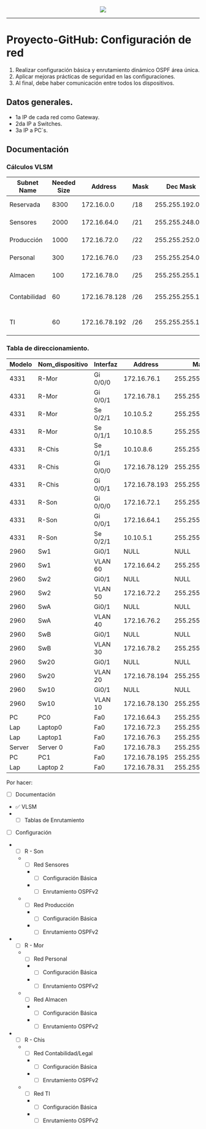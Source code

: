 <div align="center"><img src="https://www.brandbucket.com/sites/default/files/logo_uploads/334406/large_devmonks.png"></div>

***
# **Proyecto-GitHub: Configuración de red**

  1. Realizar configuración básica y enrutamiento dinámico OSPF área única.
  2. Aplicar mejoras prácticas de seguridad en las configuraciones.
  3. Al final, debe haber comunicación entre todos los dispositivos.

## Datos generales.
  
  * 1a IP de cada red como Gateway.
  * 2da IP a Switches.
  * 3a IP a PC´s.
  
## Documentación
### Cálculos VLSM

| Subnet Name | Needed Size | Address | Mask | Dec Mask | Assignable Range |
| ------ | ------ | ------ | ------ | ------ | ------ |
| Reservada | 8300 | 172.16.0.0 | /18 | 255.255.192.0 | 172.16.0.1 - 172.16.63.254 |
| Sensores | 2000 | 172.16.64.0 | /21 | 255.255.248.0 | 172.16.64.1 - 172.16.71.254 |
| Producción | 1000 | 172.16.72.0 | /22 | 255.255.252.0 | 172.16.72.1 - 172.16.75.254 |
| Personal | 300 | 172.16.76.0 | /23 | 255.255.254.0 | 172.16.76.1 - 172.16.77.254 |
| Almacen | 100 | 172.16.78.0 | /25 | 255.255.255.128 | 172.16.78.1 - 172.16.78.126 |
| Contabilidad | 60 | 172.16.78.128 | /26 | 255.255.255.192 | 172.16.78.129 - 172.16.78.190 |
| TI | 60 | 172.16.78.192 | /26 | 255.255.255.192 | 172.16.78.193 - 172.16.78.254 |


### Tabla de direccionamiento. 

| Modelo | Nom_dispositivo | Interfaz | Address | Mask |
| ------ | ------ | ------ | ------ | ------ |
| 4331 | R-Mor | Gi 0/0/0 | 172.16.76.1 | 255.255.254.0 |
| 4331 | R-Mor | Gi 0/0/1 | 172.16.78.1 | 255.255.255.128 | 
| 4331 | R-Mor | Se 0/2/1 | 10.10.5.2 | 255.255.255.252 | 
| 4331 | R-Mor | Se 0/1/1 | 10.10.8.5 | 255.255.255.252 |
| 4331 | R-Chis | Se 0/1/1 | 10.10.8.6 | 255.255.255.252 |
| 4331 | R-Chis | Gi 0/0/0 | 172.16.78.129| 255.255.255.192 |
| 4331 | R-Chis | Gi 0/0/1 | 172.16.78.193 | 255.255.255.192 |
| 4331 | R-Son | Gi 0/0/0| 172.16.72.1 | 255.255.252.0 |
| 4331 | R-Son | Gi 0/0/1 | 172.16.64.1 | 255.255.248.0 |
| 4331 | R-Son | Se 0/2/1 | 10.10.5.1 | 255.255.255.252 |
| 2960 | Sw1 | Gi0/1 | NULL | NULL |
| 2960 | Sw1 |  VLAN 60| 172.16.64.2 | 255.255.248.0 |
| 2960 | Sw2 | Gi0/1 | NULL | NULL |
| 2960 | Sw2 | VLAN 50 | 172.16.72.2 | 255.255.252.0 |
| 2960 | SwA | Gi0/1 | NULL | NULL |
| 2960 | SwA | VLAN 40 | 172.16.76.2 | 255.255.254.0 |
| 2960 | SwB | Gi0/1 | NULL | NULL |
| 2960 | SwB | VLAN 30 | 172.16.78.2 | 255.255.255.128 |
| 2960 | Sw20 | Gi0/1 | NULL | NULL |
| 2960 | Sw20 | VLAN 20 | 172.16.78.194 | 255.255.255.192 |
| 2960 | Sw10 | Gi0/1 | NULL | NULL |
| 2960 | Sw10 | VLAN 10 | 172.16.78.130 | 255.255.255.192 |
| PC | PC0 | Fa0 | 172.16.64.3 | 255.255.248.0 |
| Lap | Laptop0 | Fa0 | 172.16.72.3 | 255.255.252.0 | 
| Lap | Laptop1 | Fa0 | 172.16.76.3 | 255.255.254.0 |
| Server | Server 0 | Fa0 | 172.16.78.3 | 255.255.255.128 | 
| PC | PC1 | Fa0 | 172.16.78.195 | 255.255.255.192 |
| Lap | Laptop 2 | Fa0 | 172.16.78.31 | 255.255.255.192 | 

Por hacer:
* [ ] Documentación
- ✅ VLSM
- * [ ] Tablas de Enrutamiento
* [ ] Configuración
- * [ ] R - Son
   - * [ ] Red Sensores
      - * [ ] Configuración Básica
      - * [ ] Enrutamiento OSPFv2
   - * [ ] Red Producción
      - * [ ] Configuración Básica
      - * [ ] Enrutamiento OSPFv2
- * [ ] R - Mor
   - * [ ] Red Personal
      - * [ ] Configuración Básica
      - * [ ] Enrutamiento OSPFv2 
   - * [ ] Red Almacen 
      - *  [ ] Configuración Básica
      - * [ ] Enrutamiento OSPFv2 
- * [ ] R - Chis 
   - * [ ] Red Contabilidad/Legal
      - *  [ ] Configuración Básica
      - *  [ ] Enrutamiento OSPFv2 
    - * [ ] Red TI
      - * [ ] Configuración Básica
      - *  [ ] Enrutamiento OSPFv2 

